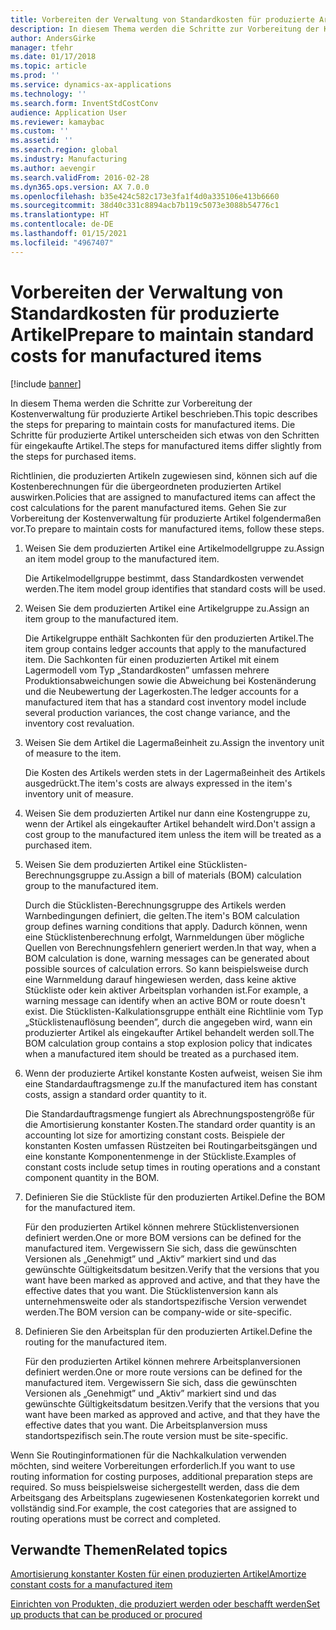 ```yaml
---
title: Vorbereiten der Verwaltung von Standardkosten für produzierte Artikel
description: In diesem Thema werden die Schritte zur Vorbereitung der Kostenverwaltung für produzierte Artikel beschrieben.
author: AndersGirke
manager: tfehr
ms.date: 01/17/2018
ms.topic: article
ms.prod: ''
ms.service: dynamics-ax-applications
ms.technology: ''
ms.search.form: InventStdCostConv
audience: Application User
ms.reviewer: kamaybac
ms.custom: ''
ms.assetid: ''
ms.search.region: global
ms.industry: Manufacturing
ms.author: aevengir
ms.search.validFrom: 2016-02-28
ms.dyn365.ops.version: AX 7.0.0
ms.openlocfilehash: b35e424c582c173e3fa1f4d0a335106e413b6660
ms.sourcegitcommit: 38d40c331c8894acb7b119c5073e3088b54776c1
ms.translationtype: HT
ms.contentlocale: de-DE
ms.lasthandoff: 01/15/2021
ms.locfileid: "4967407"
---
```

# <a name="prepare-to-maintain-standard-costs-for-manufactured-items"></a><span data-ttu-id="31a59-103">Vorbereiten der Verwaltung von Standardkosten für produzierte Artikel</span><span class="sxs-lookup"><span data-stu-id="31a59-103">Prepare to maintain standard costs for manufactured items</span></span>

[!include [banner](../includes/banner.md)]

<span data-ttu-id="31a59-104">In diesem Thema werden die Schritte zur Vorbereitung der Kostenverwaltung für produzierte Artikel beschrieben.</span><span class="sxs-lookup"><span data-stu-id="31a59-104">This topic describes the steps for preparing to maintain costs for manufactured items.</span></span> <span data-ttu-id="31a59-105">Die Schritte für produzierte Artikel unterscheiden sich etwas von den Schritten für eingekaufte Artikel.</span><span class="sxs-lookup"><span data-stu-id="31a59-105">The steps for manufactured items differ slightly from the steps for purchased items.</span></span>

<span data-ttu-id="31a59-106">Richtlinien, die produzierten Artikeln zugewiesen sind, können sich auf die Kostenberechnungen für die übergeordneten produzierten Artikel auswirken.</span><span class="sxs-lookup"><span data-stu-id="31a59-106">Policies that are assigned to manufactured items can affect the cost calculations for the parent manufactured items.</span></span> <span data-ttu-id="31a59-107">Gehen Sie zur Vorbereitung der Kostenverwaltung für produzierte Artikel folgendermaßen vor.</span><span class="sxs-lookup"><span data-stu-id="31a59-107">To prepare to maintain costs for manufactured items, follow these steps.</span></span>

1. <span data-ttu-id="31a59-108">Weisen Sie dem produzierten Artikel eine Artikelmodellgruppe zu.</span><span class="sxs-lookup"><span data-stu-id="31a59-108">Assign an item model group to the manufactured item.</span></span> 

   <span data-ttu-id="31a59-109">Die Artikelmodellgruppe bestimmt, dass Standardkosten verwendet werden.</span><span class="sxs-lookup"><span data-stu-id="31a59-109">The item model group identifies that standard costs will be used.</span></span>

2. <span data-ttu-id="31a59-110">Weisen Sie dem produzierten Artikel eine Artikelgruppe zu.</span><span class="sxs-lookup"><span data-stu-id="31a59-110">Assign an item group to the manufactured item.</span></span> 

   <span data-ttu-id="31a59-111">Die Artikelgruppe enthält Sachkonten für den produzierten Artikel.</span><span class="sxs-lookup"><span data-stu-id="31a59-111">The item group contains ledger accounts that apply to the manufactured item.</span></span> <span data-ttu-id="31a59-112">Die Sachkonten für einen produzierten Artikel mit einem Lagermodell vom Typ „Standardkosten” umfassen mehrere Produktionsabweichungen sowie die Abweichung bei Kostenänderung und die Neubewertung der Lagerkosten.</span><span class="sxs-lookup"><span data-stu-id="31a59-112">The ledger accounts for a manufactured item that has a standard cost inventory model include several production variances, the cost change variance, and the inventory cost revaluation.</span></span>

3. <span data-ttu-id="31a59-113">Weisen Sie dem Artikel die Lagermaßeinheit zu.</span><span class="sxs-lookup"><span data-stu-id="31a59-113">Assign the inventory unit of measure to the item.</span></span> 

   <span data-ttu-id="31a59-114">Die Kosten des Artikels werden stets in der Lagermaßeinheit des Artikels ausgedrückt.</span><span class="sxs-lookup"><span data-stu-id="31a59-114">The item's costs are always expressed in the item's inventory unit of measure.</span></span>

4. <span data-ttu-id="31a59-115">Weisen Sie dem produzierten Artikel nur dann eine Kostengruppe zu, wenn der Artikel als eingekaufter Artikel behandelt wird.</span><span class="sxs-lookup"><span data-stu-id="31a59-115">Don't assign a cost group to the manufactured item unless the item will be treated as a purchased item.</span></span>

5. <span data-ttu-id="31a59-116">Weisen Sie dem produzierten Artikel eine Stücklisten-Berechnungsgruppe zu.</span><span class="sxs-lookup"><span data-stu-id="31a59-116">Assign a bill of materials (BOM) calculation group to the manufactured item.</span></span> 

   <span data-ttu-id="31a59-117">Durch die Stücklisten-Berechnungsgruppe des Artikels werden Warnbedingungen definiert, die gelten.</span><span class="sxs-lookup"><span data-stu-id="31a59-117">The item's BOM calculation group defines warning conditions that apply.</span></span> <span data-ttu-id="31a59-118">Dadurch können, wenn eine Stücklistenberechnung erfolgt, Warnmeldungen über mögliche Quellen von Berechnungsfehlern generiert werden.</span><span class="sxs-lookup"><span data-stu-id="31a59-118">In that way, when a BOM calculation is done, warning messages can be generated about possible sources of calculation errors.</span></span> <span data-ttu-id="31a59-119">So kann beispielsweise durch eine Warnmeldung darauf hingewiesen werden, dass keine aktive Stückliste oder kein aktiver Arbeitsplan vorhanden ist.</span><span class="sxs-lookup"><span data-stu-id="31a59-119">For example, a warning message can identify when an active BOM or route doesn't exist.</span></span> <span data-ttu-id="31a59-120">Die Stücklisten-Kalkulationsgruppe enthält eine Richtlinie vom Typ „Stücklistenauflösung beenden”, durch die angegeben wird, wann ein produzierter Artikel als eingekaufter Artikel behandelt werden soll.</span><span class="sxs-lookup"><span data-stu-id="31a59-120">The BOM calculation group contains a stop explosion policy that indicates when a manufactured item should be treated as a purchased item.</span></span>

6. <span data-ttu-id="31a59-121">Wenn der produzierte Artikel konstante Kosten aufweist, weisen Sie ihm eine Standardauftragsmenge zu.</span><span class="sxs-lookup"><span data-stu-id="31a59-121">If the manufactured item has constant costs, assign a standard order quantity to it.</span></span> 

   <span data-ttu-id="31a59-122">Die Standardauftragsmenge fungiert als Abrechnungspostengröße für die Amortisierung konstanter Kosten.</span><span class="sxs-lookup"><span data-stu-id="31a59-122">The standard order quantity is an accounting lot size for amortizing constant costs.</span></span> <span data-ttu-id="31a59-123">Beispiele der konstanten Kosten umfassen Rüstzeiten bei Routingarbeitsgängen und eine konstante Komponentenmenge in der Stückliste.</span><span class="sxs-lookup"><span data-stu-id="31a59-123">Examples of constant costs include setup times in routing operations and a constant component quantity in the BOM.</span></span>

7. <span data-ttu-id="31a59-124">Definieren Sie die Stückliste für den produzierten Artikel.</span><span class="sxs-lookup"><span data-stu-id="31a59-124">Define the BOM for the manufactured item.</span></span> 

   <span data-ttu-id="31a59-125">Für den produzierten Artikel können mehrere Stücklistenversionen definiert werden.</span><span class="sxs-lookup"><span data-stu-id="31a59-125">One or more BOM versions can be defined for the manufactured item.</span></span> <span data-ttu-id="31a59-126">Vergewissern Sie sich, dass die gewünschten Versionen als „Genehmigt” und „Aktiv” markiert sind und das gewünschte Gültigkeitsdatum besitzen.</span><span class="sxs-lookup"><span data-stu-id="31a59-126">Verify that the versions that you want have been marked as approved and active, and that they have the effective dates that you want.</span></span> <span data-ttu-id="31a59-127">Die Stücklistenversion kann als unternehmensweite oder als standortspezifische Version verwendet werden.</span><span class="sxs-lookup"><span data-stu-id="31a59-127">The BOM version can be company-wide or site-specific.</span></span>

8. <span data-ttu-id="31a59-128">Definieren Sie den Arbeitsplan für den produzierten Artikel.</span><span class="sxs-lookup"><span data-stu-id="31a59-128">Define the routing for the manufactured item.</span></span> 

   <span data-ttu-id="31a59-129">Für den produzierten Artikel können mehrere Arbeitsplanversionen definiert werden.</span><span class="sxs-lookup"><span data-stu-id="31a59-129">One or more route versions can be defined for the manufactured item.</span></span> <span data-ttu-id="31a59-130">Vergewissern Sie sich, dass die gewünschten Versionen als „Genehmigt” und „Aktiv” markiert sind und das gewünschte Gültigkeitsdatum besitzen.</span><span class="sxs-lookup"><span data-stu-id="31a59-130">Verify that the versions that you want have been marked as approved and active, and that they have the effective dates that you want.</span></span> <span data-ttu-id="31a59-131">Die Arbeitsplanversion muss standortspezifisch sein.</span><span class="sxs-lookup"><span data-stu-id="31a59-131">The route version must be site-specific.</span></span>

<span data-ttu-id="31a59-132">Wenn Sie Routinginformationen für die Nachkalkulation verwenden möchten, sind weitere Vorbereitungen erforderlich.</span><span class="sxs-lookup"><span data-stu-id="31a59-132">If you want to use routing information for costing purposes, additional preparation steps are required.</span></span> <span data-ttu-id="31a59-133">So muss beispielsweise sichergestellt werden, dass die dem Arbeitsgang des Arbeitsplans zugewiesenen Kostenkategorien korrekt und vollständig sind.</span><span class="sxs-lookup"><span data-stu-id="31a59-133">For example, the cost categories that are assigned to routing operations must be correct and completed.</span></span>

<a name="related-topics"></a><span data-ttu-id="31a59-134">Verwandte Themen</span><span class="sxs-lookup"><span data-stu-id="31a59-134">Related topics</span></span>
--------

[<span data-ttu-id="31a59-135">Amortisierung konstanter Kosten für einen produzierten Artikel</span><span class="sxs-lookup"><span data-stu-id="31a59-135">Amortize constant costs for a manufactured item</span></span>](amortize-constant-costs-manufactured-item.md)

[<span data-ttu-id="31a59-136">Einrichten von Produkten, die produziert werden oder beschafft werden</span><span class="sxs-lookup"><span data-stu-id="31a59-136">Set up products that can be produced or procured</span></span>](manufactured-items-treated-as-purchased-items.md)

